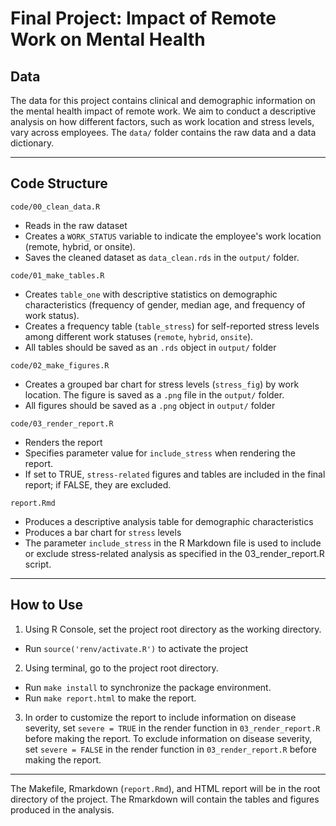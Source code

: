 
# Final Project: Impact of Remote Work on Mental Health

## Data
The data for this project contains clinical and demographic information on the mental health impact of remote work. We aim to conduct a descriptive analysis on how different factors, such as work location and stress levels, vary across employees. The `data/` folder contains the raw data and a data dictionary.

------------------------------------------------------------------------

## Code Structure

`code/00_clean_data.R`

  - Reads in the raw dataset
  - Creates a `WORK_STATUS` variable to indicate the employee's work location (remote, hybrid, or onsite).
  - Saves the cleaned dataset as `data_clean.rds` in the `output/` folder.

`code/01_make_tables.R`

  - Creates `table_one` with descriptive statistics on demographic characteristics (frequency of gender, median age, and frequency of work status).
  - Creates a frequency table (`table_stress`) for self-reported stress levels among different work statuses (`remote`, `hybrid`, `onsite`).
  - All tables should be saved as an `.rds` object in `output/` folder

`code/02_make_figures.R`

  - Creates a grouped bar chart for stress levels (`stress_fig`) by work location.
The figure is saved as a `.png` file in the `output/` folder.
  - All figures should be saved as a `.png` object in `output/` folder

`code/03_render_report.R`

  - Renders the report
  - Specifies parameter value for `include_stress` when rendering the report.
  - If set to TRUE, `stress-related` figures and tables are included in the final report; if FALSE, they are excluded.

`report.Rmd`

  - Produces a descriptive analysis table for demographic characteristics
  - Produces a bar chart for `stress` levels
  - The parameter `include_stress` in the R Markdown file is used to include or exclude stress-related analysis as specified in the 03_render_report.R script.
  
------------------------------------------------------------------------
## How to Use

1. Using R Console, set the project root directory as the working directory.
  - Run `source('renv/activate.R')` to activate the project
2. Using terminal, go to the project root directory.
  - Run `make install` to synchronize the package environment.
  - Run `make report.html` to make the report.
3. In order to customize the report to include information on disease severity, set `severe = TRUE` in the render function in `03_render_report.R` before making the report. To exclude information on disease severity, set `severe = FALSE` in the render function in `03_render_report.R` before making the report.

------------------------------------------------------------------------

 
The Makefile, Rmarkdown (`report.Rmd`), and HTML report will be in the root directory of the project. The Rmarkdown will contain the tables and figures produced in the analysis.
  



